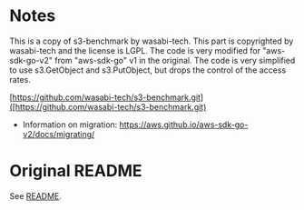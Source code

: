 # Notes

This is a copy of s3-benchmark by wasabi-tech.  This part is
copyrighted by wasabi-tech and the license is LGPL.  The code is very
modified for "aws-sdk-go-v2" from "aws-sdk-go" v1 in the original.
The code is very simplified to use s3.GetObject and s3.PutObject, but
drops the control of the access rates.

[https://github.com/wasabi-tech/s3-benchmark.git]([https://github.com/wasabi-tech/s3-benchmark.git)

* Information on migration:
  https://aws.github.io/aws-sdk-go-v2/docs/migrating/

# Original README

See [README](README-ORIGINAL.md).
